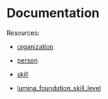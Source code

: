 # Documentation

Resources:

- [organization](https://github.com/contactopensource/contactopensource/tree/master/api/organization)

- [person](https://github.com/contactopensource/contactopensource/tree/master/api/person)

- [skill](https://github.com/contactopensource/contactopensource/tree/master/api/skill)

- [lumina_foundation_skill_level](https://github.com/contactopensource/contactopensource/tree/master/api/lumina_foundation_skill_level)

